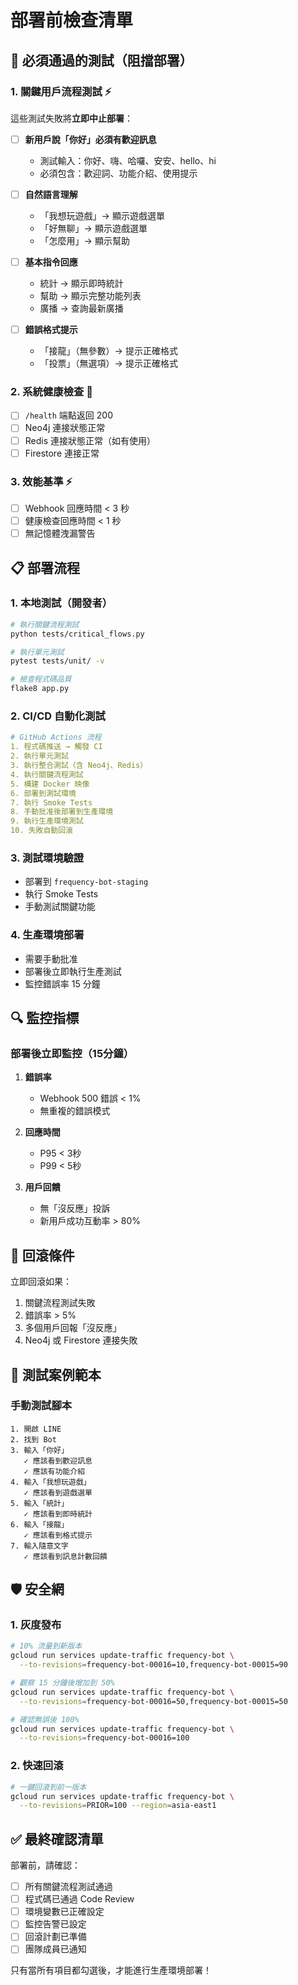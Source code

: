 # 部署前檢查清單

## 🚨 必須通過的測試（阻擋部署）

### 1. 關鍵用戶流程測試 ⚡
這些測試失敗將**立即中止部署**：

- [ ] **新用戶說「你好」必須有歡迎訊息**
  - 測試輸入：你好、嗨、哈囉、安安、hello、hi
  - 必須包含：歡迎詞、功能介紹、使用提示
  
- [ ] **自然語言理解**
  - 「我想玩遊戲」→ 顯示遊戲選單
  - 「好無聊」→ 顯示遊戲選單
  - 「怎麼用」→ 顯示幫助
  
- [ ] **基本指令回應**
  - 統計 → 顯示即時統計
  - 幫助 → 顯示完整功能列表
  - 廣播 → 查詢最新廣播
  
- [ ] **錯誤格式提示**
  - 「接龍」（無參數）→ 提示正確格式
  - 「投票」（無選項）→ 提示正確格式

### 2. 系統健康檢查 🏥
- [ ] `/health` 端點返回 200
- [ ] Neo4j 連接狀態正常
- [ ] Redis 連接狀態正常（如有使用）
- [ ] Firestore 連接正常

### 3. 效能基準 ⚡
- [ ] Webhook 回應時間 < 3 秒
- [ ] 健康檢查回應時間 < 1 秒
- [ ] 無記憶體洩漏警告

## 📋 部署流程

### 1. 本地測試（開發者）
```bash
# 執行關鍵流程測試
python tests/critical_flows.py

# 執行單元測試
pytest tests/unit/ -v

# 檢查程式碼品質
flake8 app.py
```

### 2. CI/CD 自動化測試
```yaml
# GitHub Actions 流程
1. 程式碼推送 → 觸發 CI
2. 執行單元測試
3. 執行整合測試（含 Neo4j、Redis）
4. 執行關鍵流程測試
5. 構建 Docker 映像
6. 部署到測試環境
7. 執行 Smoke Tests
8. 手動批准後部署到生產環境
9. 執行生產環境測試
10. 失敗自動回滾
```

### 3. 測試環境驗證
- 部署到 `frequency-bot-staging`
- 執行 Smoke Tests
- 手動測試關鍵功能

### 4. 生產環境部署
- 需要手動批准
- 部署後立即執行生產測試
- 監控錯誤率 15 分鐘

## 🔍 監控指標

### 部署後立即監控（15分鐘）
1. **錯誤率**
   - Webhook 500 錯誤 < 1%
   - 無重複的錯誤模式
   
2. **回應時間**
   - P95 < 3秒
   - P99 < 5秒
   
3. **用戶回饋**
   - 無「沒反應」投訴
   - 新用戶成功互動率 > 80%

## 🚨 回滾條件

立即回滾如果：
1. 關鍵流程測試失敗
2. 錯誤率 > 5%
3. 多個用戶回報「沒反應」
4. Neo4j 或 Firestore 連接失敗

## 📝 測試案例範本

### 手動測試腳本
```
1. 開啟 LINE
2. 找到 Bot
3. 輸入「你好」
   ✓ 應該看到歡迎訊息
   ✓ 應該有功能介紹
4. 輸入「我想玩遊戲」
   ✓ 應該看到遊戲選單
5. 輸入「統計」
   ✓ 應該看到即時統計
6. 輸入「接龍」
   ✓ 應該看到格式提示
7. 輸入隨意文字
   ✓ 應該看到訊息計數回饋
```

## 🛡️ 安全網

### 1. 灰度發布
```bash
# 10% 流量到新版本
gcloud run services update-traffic frequency-bot \
  --to-revisions=frequency-bot-00016=10,frequency-bot-00015=90

# 觀察 15 分鐘後增加到 50%
gcloud run services update-traffic frequency-bot \
  --to-revisions=frequency-bot-00016=50,frequency-bot-00015=50

# 確認無誤後 100%
gcloud run services update-traffic frequency-bot \
  --to-revisions=frequency-bot-00016=100
```

### 2. 快速回滾
```bash
# 一鍵回滾到前一版本
gcloud run services update-traffic frequency-bot \
  --to-revisions=PRIOR=100 --region=asia-east1
```

## ✅ 最終確認清單

部署前，請確認：
- [ ] 所有關鍵流程測試通過
- [ ] 程式碼已通過 Code Review
- [ ] 環境變數已正確設定
- [ ] 監控告警已設定
- [ ] 回滾計劃已準備
- [ ] 團隊成員已通知

只有當所有項目都勾選後，才能進行生產環境部署！